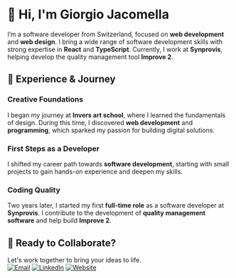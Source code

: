 # 👋 Hi, I'm Giorgio Jacomella

I’m a software developer from Switzerland, focused on **web development** and **web design**. I bring a wide range of software development skills with strong expertise in **React** and **TypeScript**. Currently, I work at **Synprovis**, helping develop the quality management tool **Improve 2**.


## 📜 Experience & Journey

### Creative Foundations
I began my journey at **Invers art school**, where I learned the fundamentals of design. During this time, I discovered **web development** and **programming**, which sparked my passion for building digital solutions.

### First Steps as a Developer
I shifted my career path towards **software development**, starting with small projects to gain hands-on experience and deepen my skills.

### Coding Quality
Two years later, I started my first **full-time role** as a software developer at **Synprovis**. I contribute to the development of **quality management software** and help build **Improve 2**.



## 🤝 Ready to Collaborate?
Let's work together to bring your ideas to life.  
[![Email](https://img.shields.io/badge/-Email-D14836?style=flat&logo=gmail&logoColor=white)](mailto:giorgio@jacomella.dev)
[![LinkedIn](https://img.shields.io/badge/-LinkedIn-0A66C2?style=flat&logo=linkedin&logoColor=white)](https://www.linkedin.com/in/giorgio-jacomella-095062231/)
[![Website](https://img.shields.io/badge/-giorgio.jacomella.dev-4CAF50?style=flat&logo=world&logoColor=white)](https://giorgio.jacomella.dev/)
